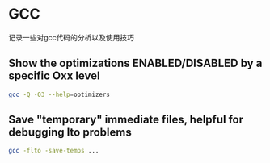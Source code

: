 # GCC

记录一些对gcc代码的分析以及使用技巧

## Show the optimizations ENABLED/DISABLED by a specific Oxx level

```bash
gcc -Q -O3 --help=optimizers
```

## Save "temporary" immediate files, helpful for debugging lto problems

```bash
gcc -flto -save-temps ...
```

